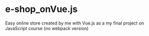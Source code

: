 # e-shop_onVue.js
Easy online store created by me with Vue.js as a my final project on JavaScript course (no webpack version)
